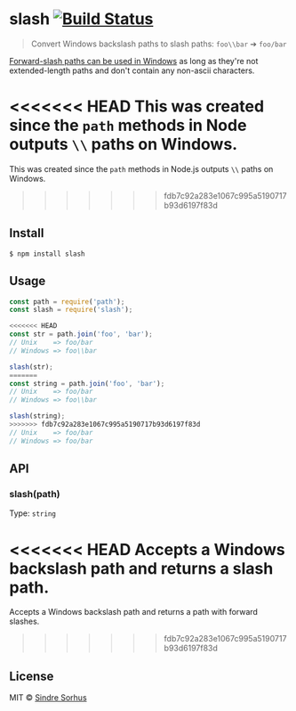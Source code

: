 # slash [![Build Status](https://travis-ci.org/sindresorhus/slash.svg?branch=master)](https://travis-ci.org/sindresorhus/slash)

> Convert Windows backslash paths to slash paths: `foo\\bar` ➔ `foo/bar`

[Forward-slash paths can be used in Windows](http://superuser.com/a/176395/6877) as long as they're not extended-length paths and don't contain any non-ascii characters.

<<<<<<< HEAD
This was created since the `path` methods in Node outputs `\\` paths on Windows.
=======
This was created since the `path` methods in Node.js outputs `\\` paths on Windows.
>>>>>>> fdb7c92a283e1067c995a5190717b93d6197f83d


## Install

```
$ npm install slash
```


## Usage

```js
const path = require('path');
const slash = require('slash');

<<<<<<< HEAD
const str = path.join('foo', 'bar');
// Unix    => foo/bar
// Windows => foo\\bar

slash(str);
=======
const string = path.join('foo', 'bar');
// Unix    => foo/bar
// Windows => foo\\bar

slash(string);
>>>>>>> fdb7c92a283e1067c995a5190717b93d6197f83d
// Unix    => foo/bar
// Windows => foo/bar
```


## API

### slash(path)

Type: `string`

<<<<<<< HEAD
Accepts a Windows backslash path and returns a slash path.
=======
Accepts a Windows backslash path and returns a path with forward slashes.
>>>>>>> fdb7c92a283e1067c995a5190717b93d6197f83d


## License

MIT © [Sindre Sorhus](https://sindresorhus.com)
